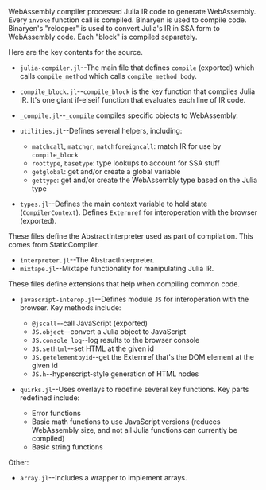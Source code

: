 WebAssembly compiler processed Julia IR code to generate WebAssembly. Every `invoke` function call is compiled. Binaryen is used to compile code. Binaryen's "relooper" is used to convert Julia's IR in SSA form to WebAssembly code. Each "block" is compiled separately. 

Here are the key contents for the source.

* `julia-compiler.jl`--The main file that defines `compile` (exported) which calls `compile_method` which calls `compile_method_body`.

* `compile_block.jl`--`compile_block` is the key function that compiles Julia IR. It's one giant if-elseif function that evaluates each line of IR code.

* `_compile.jl`--`_compile` compiles specific objects to WebAssembly.

* `utilities.jl`--Defines several helpers, including:
  - `matchcall`, `matchgr`, `matchforeigncall`: match IR for use by `compile_block`
  - `roottype`, `basetype`: type lookups to account for SSA stuff
  - `getglobal`: get and/or create a global variable
  - `gettype`: get and/or create the WebAssembly type based on the Julia type

* `types.jl`--Defines the main context variable to hold state (`CompilerContext`). Defines `Externref` for interoperation with the browser (exported).

These files define the AbstractInterpreter used as part of compilation. This comes from StaticCompiler.

* `interpreter.jl`--The AbstractInterpreter.
* `mixtape.jl`--Mixtape functionality for manipulating Julia IR.

These files define extensions that help when compiling common code.

* `javascript-interop.jl`--Defines module `JS` for interoperation with the browser. Key methods include:
  - `@jscall`--call JavaScript (exported)
  - `JS.object`--convert a Julia object to JavaScript
  - `JS.console_log`--log results to the browser console
  - `JS.sethtml`--set HTML at the given id
  - `JS.getelementbyid`--get the Externref that's the DOM element at the given id
  - `JS.h`--hyperscript-style generation of HTML nodes

* `quirks.jl`--Uses overlays to redefine several key functions. Key parts redefined include:
  - Error functions
  - Basic math functions to use JavaScript versions (reduces WebAssembly size, and not all Julia functions can currently be compiled)
  - Basic string functions

Other:

* `array.jl`--Includes a wrapper to implement arrays. 
